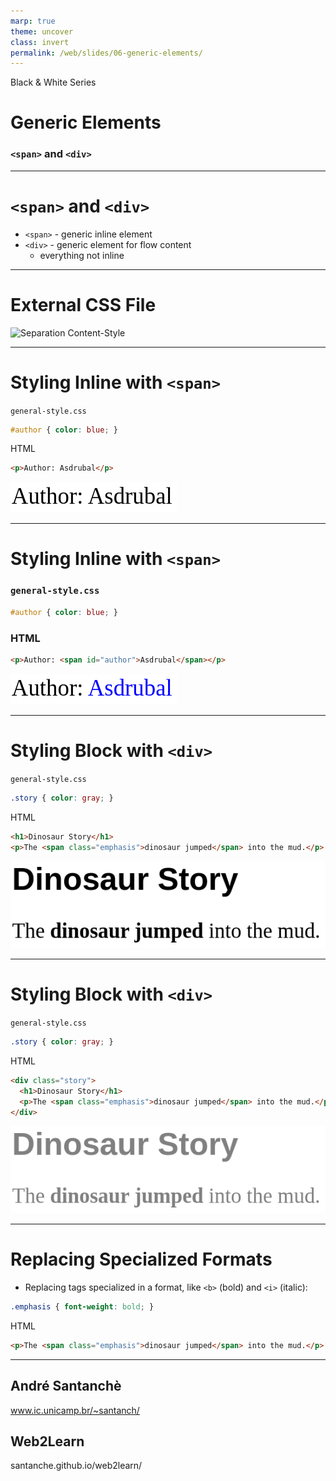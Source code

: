 ```yaml
---
marp: true
theme: uncover
class: invert
permalink: /web/slides/06-generic-elements/
---
```


Black & White Series

# Generic Elements

### `<span>` and `<div>`

---

<!-- class: lead -->

# `<span>` and `<div>`

* `<span>` - generic inline element
* `<div>` - generic element for flow content
  * everything not inline

---

# External CSS File

![Separation Content-Style](../../../web/slides/images/external-css.svg)

---

# Styling Inline with `<span>`

`general-style.css`

~~~css
#author { color: blue; }
~~~

HTML

~~~html
<p>Author: Asdrubal</p>
~~~

![SPAN Pre-Style](../../../web/slides/images/span-pre-style.png)

---

# Styling Inline with `<span>`

### `general-style.css`
~~~css
#author { color: blue; }
~~~

### HTML
~~~html
<p>Author: <span id="author">Asdrubal</span></p>
~~~

![SPAN Styled](../../../web/slides/images/span-styled.png)

---

# Styling Block with `<div>`

`general-style.css`

~~~css
.story { color: gray; }
~~~

HTML

~~~html
<h1>Dinosaur Story</h1>
<p>The <span class="emphasis">dinosaur jumped</span> into the mud.</p>
~~~

![DIV Pre-Style](../../../web/slides/images/div-pre-style.png)

---

# Styling Block with `<div>`

`general-style.css`

~~~css
.story { color: gray; }
~~~

HTML

~~~html
<div class="story">
  <h1>Dinosaur Story</h1>
  <p>The <span class="emphasis">dinosaur jumped</span> into the mud.</p>
</div>
~~~

![DIV Styled](../../../web/slides/images/div-styled.png)

---

# Replacing Specialized Formats

* Replacing tags specialized in a format, like `<b>` (bold) and `<i>` (italic):

~~~css
.emphasis { font-weight: bold; }
~~~

HTML

~~~html
<p>The <span class="emphasis">dinosaur jumped</span> into the mud.</p>
~~~

---

<!-- class: invert -->

## André Santanchè

www.ic.unicamp.br/~santanch/

## Web2Learn

santanche.github.io/web2learn/